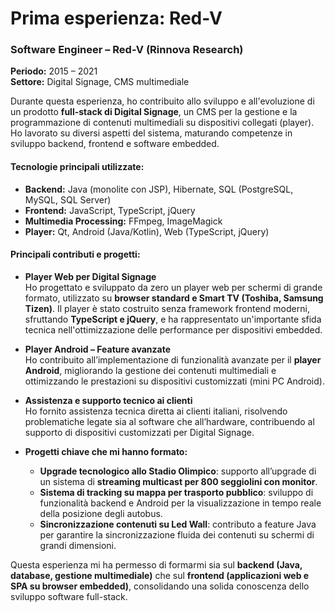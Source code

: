 # Prima esperienza: **Red-V**


### **Software Engineer – Red-V (Rinnova Research)**  
**Periodo:** 2015 – 2021  
**Settore:** Digital Signage, CMS multimediale  

Durante questa esperienza, ho contribuito allo sviluppo e all'evoluzione di un prodotto **full-stack di Digital Signage**, un CMS per la gestione e la programmazione di contenuti multimediali su dispositivi collegati (player). Ho lavorato su diversi aspetti del sistema, maturando competenze in sviluppo backend, frontend e software embedded.  

#### **Tecnologie principali utilizzate:**  
- **Backend:** Java (monolite con JSP), Hibernate, SQL (PostgreSQL, MySQL, SQL Server)  
- **Frontend:** JavaScript, TypeScript, jQuery  
- **Multimedia Processing:** FFmpeg, ImageMagick  
- **Player:** Qt, Android (Java/Kotlin), Web (TypeScript, jQuery)  

#### **Principali contributi e progetti:**

- **Player Web per Digital Signage**  
  Ho progettato e sviluppato da zero un player web per schermi di grande formato, utilizzato su **browser standard e Smart TV (Toshiba, Samsung Tizen)**. Il player è stato costruito senza framework frontend moderni, sfruttando **TypeScript e jQuery**, e ha rappresentato un'importante sfida tecnica nell'ottimizzazione delle performance per dispositivi embedded.  

- **Player Android – Feature avanzate**  
  Ho contribuito all’implementazione di funzionalità avanzate per il **player Android**, migliorando la gestione dei contenuti multimediali e ottimizzando le prestazioni su dispositivi customizzati (mini PC Android).  

- **Assistenza e supporto tecnico ai clienti**  
  Ho fornito assistenza tecnica diretta ai clienti italiani, risolvendo problematiche legate sia al software che all’hardware, contribuendo al supporto di dispositivi customizzati per Digital Signage.  

- **Progetti chiave che mi hanno formato:**  
  - **Upgrade tecnologico allo Stadio Olimpico**: supporto all’upgrade di un sistema di **streaming multicast per 800 seggiolini con monitor**.  
  - **Sistema di tracking su mappa per trasporto pubblico**: sviluppo di funzionalità backend e Android per la visualizzazione in tempo reale della posizione degli autobus.  
  - **Sincronizzazione contenuti su Led Wall**: contributo a feature Java per garantire la sincronizzazione fluida dei contenuti su schermi di grandi dimensioni.  

Questa esperienza mi ha permesso di formarmi sia sul **backend (Java, database, gestione multimediale)** che sul **frontend (applicazioni web e SPA su browser embedded)**, consolidando una solida conoscenza dello sviluppo software full-stack.  
